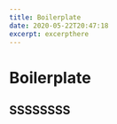 ```yaml
---
title: Boilerplate
date: 2020-05-22T20:47:18
excerpt: excerpthere
---
```


# Boilerplate

## SSSSSSSS
